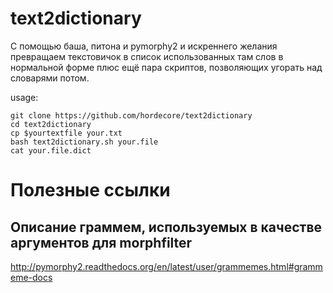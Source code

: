 # text2dictionary

С помощью баша, питона и pymorphy2 и искреннего желания превращаем текстовичок в список использованных там слов в нормальной форме плюс ещё пара скриптов, позволяющих угорать над словарями потом.

usage:

    git clone https://github.com/hordecore/text2dictionary
    cd text2dictionary
    cp $yourtextfile your.txt
    bash text2dictionary.sh your.file
    cat your.file.dict


# Полезные ссылки

## Описание граммем, используемых в качестве аргументов для morphfilter

http://pymorphy2.readthedocs.org/en/latest/user/grammemes.html#grammeme-docs
